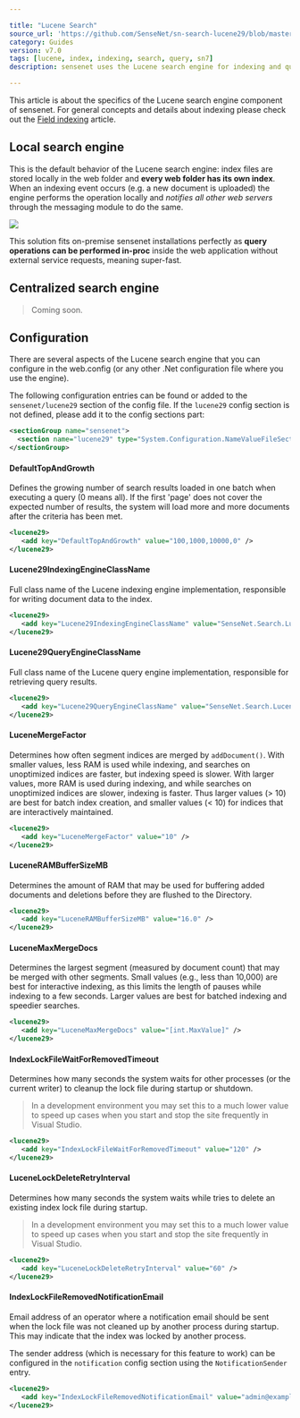 ```yaml
---

title: "Lucene Search"
source_url: 'https://github.com/SenseNet/sn-search-lucene29/blob/master/docs/lucenesearch.md'
category: Guides
version: v7.0
tags: [lucene, index, indexing, search, query, sn7]
description: sensenet uses the Lucene search engine for indexing and querying content stored in the repository. Every content is indexed, even certain binaries like office documents. The fast search engine and simple query syntax helps you find anything easily.

---
```


This article is about the specifics of the Lucene search engine component of sensenet. For general concepts and details about indexing please check out the [Field indexing](https://community.sensenet.com/docs/field-indexing/) article.

## Local search engine
This is the default behavior of the Lucene search engine: index files are stored locally in the web folder and **every web folder has its own index**. When an indexing event occurs (e.g. a new document is uploaded) the engine performs the operation locally and *notifies all other web servers* through the messaging module to do the same.

<div style="text-align: left">
<a href='https://www.nuget.org/packages/SenseNet.Search.Lucene29.Local'>
<img src="https://img.shields.io/nuget/v/SenseNet.Search.Lucene29.Local.svg" />
</a>
</div>

This solution fits on-premise sensenet installations perfectly as **query operations can be performed in-proc** inside the web application without external service requests, meaning super-fast.

## Centralized search engine
> Coming soon.

## Configuration
There are several aspects of the Lucene search engine that you can configure in the web.config (or any other .Net configuration file where you use the engine).

The following configuration entries can be found or added to the `sensenet/lucene29` section of the config file. If the `lucene29` config section is not defined, please add it to the config sections part:

```xml
<sectionGroup name="sensenet">
  <section name="lucene29" type="System.Configuration.NameValueFileSectionHandler" />
</sectionGroup>
```

#### DefaultTopAndGrowth
Defines the growing number of search results loaded in one batch when executing a query (0 means all). If the first 'page' does not cover the expected number of results, the system will load more and more documents after the criteria has been met.

```xml
<lucene29>
   <add key="DefaultTopAndGrowth" value="100,1000,10000,0" />
</lucene29>
```

####  Lucene29IndexingEngineClassName
Full class name of the Lucene indexing engine implementation, responsible for writing document data to the index.

```xml
<lucene29>
   <add key="Lucene29IndexingEngineClassName" value="SenseNet.Search.Lucene29.Lucene29LocalIndexingEngine" />
</lucene29>
```

#### Lucene29QueryEngineClassName
Full class name of the Lucene query engine implementation, responsible for retrieving query results.

```xml
<lucene29>
   <add key="Lucene29QueryEngineClassName" value="SenseNet.Search.Lucene29.Lucene29LocalQueryEngine" />
</lucene29>
```

#### LuceneMergeFactor
Determines how often segment indices are merged by `addDocument()`. With smaller values, less RAM is used while indexing, and searches on unoptimized indices are faster, but indexing speed is slower. With larger values, more RAM is used during indexing, and while searches on unoptimized indices are slower, indexing is faster. Thus larger values (> 10) are best for batch index creation, and smaller values (< 10) for indices that are interactively maintained.

```xml
<lucene29>
   <add key="LuceneMergeFactor" value="10" />
</lucene29>
```

#### LuceneRAMBufferSizeMB
Determines the amount of RAM that may be used for buffering added documents and deletions before they are flushed to the Directory.

```xml
<lucene29>
   <add key="LuceneRAMBufferSizeMB" value="16.0" />
</lucene29>
```

#### LuceneMaxMergeDocs
Determines the largest segment (measured by document count) that may be merged with other segments. Small values (e.g., less than 10,000) are best for interactive indexing, as this limits the length of pauses while indexing to a few seconds. Larger values are best for batched indexing and speedier searches.

```xml
<lucene29>
   <add key="LuceneMaxMergeDocs" value="[int.MaxValue]" />
</lucene29>
```

#### IndexLockFileWaitForRemovedTimeout
Determines how many seconds the system waits for other processes (or the current writer) to cleanup the lock file during startup or shutdown.

> In a development environment you may set this to a much lower value to speed up cases when you start and stop the site frequently in Visual Studio.

```xml
<lucene29>
   <add key="IndexLockFileWaitForRemovedTimeout" value="120" />
</lucene29>
```

#### LuceneLockDeleteRetryInterval
Determines how many seconds the system waits while tries to delete an existing index lock file during startup.

> In a development environment you may set this to a much lower value to speed up cases when you start and stop the site frequently in Visual Studio.

```xml
<lucene29>
   <add key="LuceneLockDeleteRetryInterval" value="60" />
</lucene29>
```

#### IndexLockFileRemovedNotificationEmail
Email address of an operator where a notification email should be sent when the lock file was not cleaned up by another process during startup. This may indicate that the index was locked by another process.

The sender address (which is necessary for this feature to work) can be configured in the `notification` config section using the `NotificationSender` entry.

```xml
<lucene29>
   <add key="IndexLockFileRemovedNotificationEmail" value="admin@example.com" />
</lucene29>
```